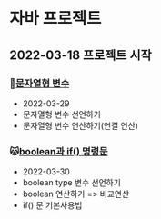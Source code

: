 # 자바 프로젝트
## 2022-03-18 프로젝트 시작


### :hamster:[문자열형 변수](https://github.com/MarcioAhn/Biz_javaWork_2022_505/tree/master/Java_10_Varriable_05)
* 2022-03-29
* 문자열형 변수 선언하기
* 문자열형 변수 연산하기(연결 연산)


### :cat:[boolean과 if() 명령문](https://github.com/MarcioAhn/Biz_javaWork_2022_505/tree/master/Java_10_Varrialbe_06)
* 2022-03-30
* boolean type 변수 선언하기
* boolean 연산하기 => 비교연산
* if() 문 기본사용법